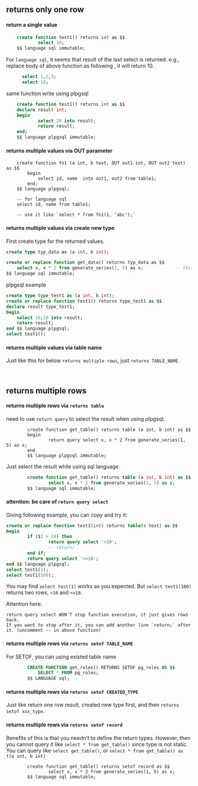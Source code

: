 <!---
tags: postgres, procedure, plpgsql
-->



## returns only one row
#### return a single value

``` sql
    create function test1() returns int as $$
            select 10;
    $$ language sql immutable;
```
For `language sql`, it seems that result of the last select is returned. e.g., replace body of above function as following
, it will return 10.
``` sql
      select 1,2,3;
      select 10;
```

same function write using plpgsql
``` sql
    create function test1() returns int as $$
    declare result int;
    begin
            select 20 into result;
            return result;
    end;
    $$ language plpgsql immutable;
```

#### returns multiple values via OUT parameter

``` plpgsql
    create function fn1 (a int, b text, OUT out1 int, OUT out2 text) as $$
		begin
			select id, name  into out1, out2 from table1;
		end;
    $$ language plpgsql;

	-- for language sql
    select id, name from table1;

    -- use it like `select * from fn1(1, 'abc');`
 ```

#### returns multiple values via create new type
First create type for the returned values.

``` sql
create type typ_data as (a int, b int);

create or replace function get_data() returns typ_data as $$
    select x, x * 2 from generate_series(1, 5) as x;            -- this will only returns one row
$$ language sql immutable;
```

plpgsql example
``` sql
create type type_test1 as (a int, b int);
create or replace function test1() returns type_test1 as $$
declare result type_test1;
begin
    select 10,20 into result;
    return result;
end $$ language plpgsql;
select test1();
```

#### returns multiple values via table name
Just like this for below `returns multiple rows`, just `returns TABLE_NAME`.

<br>

## returns multiple rows
#### returns multiple rows via `returns table`
need to use `return query` to select the result when  using plpgsql.
```
		create function get_table() returns table (a int, b int) as $$
		begin
		        return query select x, x * 2 from generate_series(1, 5) as x;
		end
		$$ language plpgsql immutable;
```

Just select the result while using sql language.

``` sql
		create function get_table() returns table (a int, b int) as $$
		        select x, x * 2 from generate_series(1, 5) as x;
		$$ language sql immutable;
```

#### attention: be care of `return query select`
Giving following example, you can copy and try it:

```sql
create or replace function test1(int) returns table(s text) as $$
begin
        if ($1 > 10) then
                return query select '>10';
                -- return;
        end if;
        return query select '<=10';
end $$ language plpgsql;
select test1(1);
select test1(100);
```
You may find `select test(1)` works as you expected. But `select test1(100)` returns two rows, `>10` and `<=10`.

Attention here:

    return query select WON'T stop function execution, it just gives rows back.
    If you want to stop after it, you can add another line `return;` after it. (uncomment -- in above function)

	
#### returns multiple rows via `returns setof TABLE_NAME`
For SETOF, you can using existed table name

``` sql
		CREATE FUNCTION get_roles() RETURNS SETOF pg_roles AS $$
			SELECT * FROM pg_roles;
		$$ LANGUAGE sql;
```
		
#### returns multiple rows via `returns setof CREATED_TYPE`
Just like return one row result, created new type first, and then `returns setof xxx_type`.


#### returns multiple rows via `returns setof record`
Benefits of this is that you needn't to define the return types.
However, then you cannot query it like `select * from get_table()` since type is not static.
You can query like `select get_table()`, or `select * from get_table() as t(a int, b int)`

```
		create function get_table() returns setof record as $$
		        select x, x * 2 from generate_series(1, 5) as x;
		$$ language sql immutable;
```
